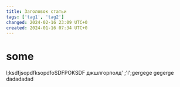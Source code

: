 ```yaml
---
title: Заголовок статьи
tags: ['tag1', 'tag2']
changed: 2024-02-16 23:09 UTC+0
created: 2024-01-16 07:34 UTC+0
---
```

# some
l;ksdfjsopdfksopdfoSDFPOKSDF
джшлгорполд'
;'l';gergege
gegerge
dadadadad
